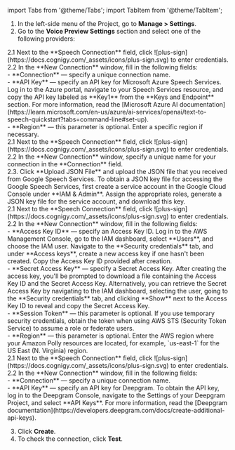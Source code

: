 

import Tabs from '@theme/Tabs';
import TabItem from '@theme/TabItem';

1. In the left-side menu of the Project, go to **Manage > Settings**.
2. Go to the **Voice Preview Settings** section and select one of the following providers:

<Tabs>
  <TabItem value="azure" label="Microsoft Azure Speech Services" default>
    2.1 Next to the **Speech Connection** field, click ![plus-sign](https://docs.cognigy.com/_assets/icons/plus-sign.svg) to enter credentials.<br />
    2.2 In the **New Connection** window, fill in the following fields:<br />
        - **Connection** — specify a unique connection name.<br />
        - **API Key** — specify an API key for Microsoft Azure Speech Services. Log in to the Azure portal, navigate to your Speech Services resource, and copy the API key labeled as **Key1** from the **Keys and Endpoint** section. For more information, read the [Microsoft Azure AI documentation](https://learn.microsoft.com/en-us/azure/ai-services/openai/text-to-speech-quickstart?tabs=command-line#set-up).<br />
        - **Region** — this parameter is optional. Enter a specific region if necessary.<br />
  </TabItem>

  <TabItem value="google" label="Google Speech Services">
    2.1 Next to the **Speech Connection** field, click ![plus-sign](https://docs.cognigy.com/_assets/icons/plus-sign.svg) to enter credentials.<br />
    2.2 In the **New Connection** window, specify a unique name for your connection in the **Connection** field.<br />
    2.3. Click **Upload JSON File** and upload the JSON file that you received from Google Speech Services. To obtain a JSON key file for accessing the Google Speech Services, first create a service account in the Google Cloud Console under **IAM & Admin**. Assign the appropriate roles, generate a JSON key file for the service account, and download this key.<br />
  </TabItem>

  <TabItem value="amazon" label="Amazon Polly">
    2.1 Next to the **Speech Connection** field, click ![plus-sign](https://docs.cognigy.com/_assets/icons/plus-sign.svg) to enter credentials.<br />
    2.2 In the **New Connection** window, fill in the following fields:<br />
        - **Access Key ID** — specify an Access Key ID. Log in to the AWS Management Console, go to the IAM dashboard, select **Users**, and choose the IAM user. Navigate to the **Security credentials** tab, and under **Access keys**, create a new access key if one hasn't been created. Copy the Access Key ID provided after creation.<br />
        - **Secret Access Key** — specify a Secret Access Key. After creating the access key, you'll be prompted to download a file containing the Access Key ID and the Secret Access Key. Alternatively, you can retrieve the Secret Access Key by navigating to the IAM dashboard, selecting the user, going to the **Security credentials** tab, and clicking **Show** next to the Access Key ID to reveal and copy the Secret Access Key.<br />
        - **Session Token** — this parameter is optional. If you use temporary security credentials, obtain the token when using AWS STS (Security Token Service) to assume a role or federate users.<br />
        - **Region** — this parameter is optional. Enter the AWS region where your Amazon Polly resources are located, for example, `us-east-1` for the US East (N. Virginia) region.<br />
  </TabItem>

  <TabItem value="deepgram" label="Deepgram">
    2.1 Next to the **Speech Connection** field, click ![plus-sign](https://docs.cognigy.com/_assets/icons/plus-sign.svg) to enter credentials.<br />
    2.2 In the **New Connection** window, fill in the following fields:<br />
        - **Connection** — specify a unique connection name.<br />
        - **API Key** — specify an API key for Deepgram. To obtain the API key, log in to the Deepgram Console, navigate to the Settings of your Deepgram Project, and select **API Keys**. For more information, read the [Deepgram documentation](https://developers.deepgram.com/docs/create-additional-api-keys).<br />
  </TabItem>
</Tabs>

3. Click **Create**.
4. To check the connection, click **Test**.
